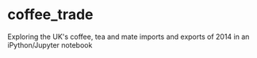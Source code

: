 # coffee_trade
Exploring the UK's coffee, tea and mate imports and exports of 2014
in an iPython/Jupyter notebook
